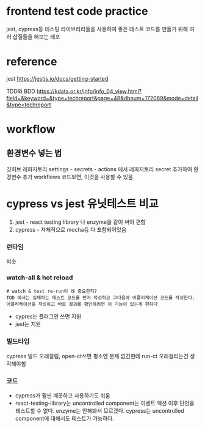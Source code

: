 # frontend test code practice

jest, cypress등 테스팅 라이브러리들을 사용하여 좋은 테스트 코드를 만들기 위해 여러 삽질들을 해보는 레포

# reference

jest
https://jestjs.io/docs/getting-started

TDD와 BDD
https://kdata.or.kr/info/info_04_view.html?field=&keyword=&type=techreport&page=48&dbnum=172089&mode=detail&type=techreport

# workflow

## 환경변수 넣는 법

깃허브 레파지토리 settings - secrets - actions 에서 레파지토리 secret 추가하여 환경변수 추가
workflows 코드보면, 이것을 사용할 수 있음

# cypress vs jest 유닛테스트 비교

1. jest - react testing library 나 enzyme을 같이 써야 편함
2. cypress - 자체적으로 mocha등 다 포함되어있음

### 런타임

비슷

### watch-all & hot reload

```
# watch & test re-run이 왜 중요한지?
TDD 에서는 실패하는 테스트 코드를 먼저 작성하고 그다음에 어플리케이션 코드를 작성한다.
어플리케이션을 작성하고 바로 결과를 확인하려면 이 기능이 있는게 편하다
```

- cypres는 플러그인 쓰면 지원
- jest는 지원

### 빌드타임

cypress 빌드 오래걸림, open-ct쓰면 평소엔 문제 없긴한데 run-ct 오래걸리는건 생각해야함

### 코드

- cypress가 훨씬 깨끗하고 사용하기도 쉬움
- react-testing-library는 uncontrolled component는 이벤트 액션 이후 단언을 테스트할 수 없다. enzyme는 안해봐서 모르겠다. cypress는 uncontrolled component에 대해서도 테스트가 가능하다.
